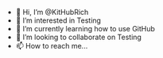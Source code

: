 - 👋 Hi, I’m @KitHubRich
- 👀 I’m interested in Testing
- 🌱 I’m currently learning how to use GitHub
- 💞️ I’m looking to collaborate on Testing
- 📫 How to reach me...

<!---
KitHubRich/KitHubRich is a ✨ special ✨ repository because its `README.md` (this file) appears on your GitHub profile.
You can click the Preview link to take a look at your changes.
--->
